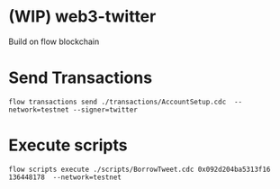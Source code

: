 # (WIP) web3-twitter
Build on flow blockchain
  
# Send Transactions
`flow transactions send ./transactions/AccountSetup.cdc  --network=testnet --signer=twitter`
# Execute scripts
`flow scripts execute ./scripts/BorrowTweet.cdc 0x092d204ba5313f16 136448178  --network=testnet
`